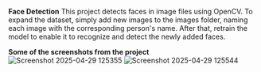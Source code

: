 **Face Detection**
This project detects faces in image files using OpenCV. To expand the dataset, simply add new images to the images folder, naming each image with the corresponding person's name. After that, retrain the model to enable it to recognize and detect the newly added faces.

**Some of the screenshots from the project**
![Screenshot 2025-04-29 125355](https://github.com/user-attachments/assets/1afc9ce0-45bc-4b15-8d40-64aeb0a99151)
![Screenshot 2025-04-29 125544](https://github.com/user-attachments/assets/08f1b361-14f0-4742-bdf1-1cc3279948ef)
